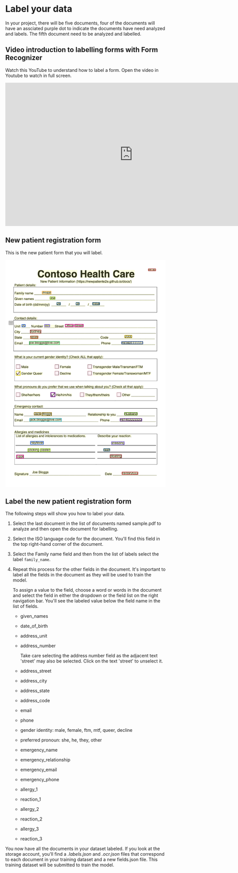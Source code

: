 # Label your data

In your project, there will be five documents, four of the documents will have an assciated purple dot to indicate the documents have need analyzed and labels. The fifth document need to be analyzed and labelled.

## Video introduction to labelling forms with Form Recognizer

Watch this YouTube to understand how to label a form. Open the video in Youtube to watch in full screen.

<iframe width="800" height="450" src="https://www.youtube.com/embed/d1QHX47mSDo" title="YouTube video player" frameborder="0" allow="accelerometer; autoplay; clipboard-write; encrypted-media; gyroscope; picture-in-picture" allowfullscreen></iframe>

## New patient registration form

This is the new patient form that you will label.

![The image shows the label data panel](./img/label-data-panel.png)

## Label the new patient registration form

The following steps will show you how to label your data.

1. Select the last document in the list of documents named sample.pdf to analyze and then open the document for labelling.
1. Select the ISO language code for the document. You'll find this field in the top right-hand corner of the document.
1. Select the Family name field and then from the list of labels select the label `family_name`.
1. Repeat this process for the other fields in the document. It's important to label all the fields in the document as they will be used to train the model.

    To assign a value to the field, choose a word or words in the document and select the field in either the dropdown or the field list on the right navigation bar. You'll see the labeled value below the field name in the list of fields.

    - given_names
    - date_of_birth
    - address_unit
    - address_number

        Take care selecting the address number field as the adjacent text 'street' may also be selected. Click on the text 'street' to unselect it.

    - address_street
    - address_city
    - address_state
    - address_code
    - email
    - phone
    - gender identity: male, female, ftm, mtf, queer, decline
    - preferred pronoun: she, he, they, other
    - emergency_name
    - emergency_relationship
    - emergency_email
    - emergency_phone
    - allergy_1
    - reaction_1
    - allergy_2
    - reaction_2
    - allergy_3
    - reaction_3

You now have all the documents in your dataset labeled. If you look at the storage account, you'll find a *.labels.json* and *.ocr.json* files that correspond to each document in your training dataset and a new fields.json file. This training dataset will be submitted to train the model.
